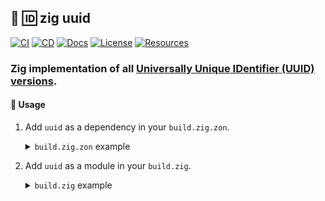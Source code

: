 ## :lizard: :id: **zig uuid**

[![CI][ci-shield]][ci-url]
[![CD][cd-shield]][cd-url]
[![Docs][docs-shield]][docs-url]
[![License][license-shield]][license-url]
[![Resources][resources-shield]][resources-url]

### Zig implementation of all [Universally Unique IDentifier (UUID) versions](https://www.ietf.org/archive/id/draft-peabody-dispatch-new-uuid-format-04.html).

#### :rocket: Usage

1. Add `uuid` as a dependency in your `build.zig.zon`.

    <details>

    <summary><code>build.zig.zon</code> example</summary>

    ```zig
    .{
        .name = "<name_of_your_program>",
        .version = "<version_of_your_program>",
        .dependencies = .{
            .uuid = .{
                .url = "https://github.com/tensorush/zig-uuid/archive/refs/tags/<git_tag>.tar.gz",
                .hash = "<package_hash>",
            },
        },
    }
    ```

    If unsure what to put for `<package_hash>`, set it to any value and Zig will provide the correct one in an error message.

    </details>

2. Add `uuid` as a module in your `build.zig`.

    <details>

    <summary><code>build.zig</code> example</summary>

    ```zig
    const uuid = b.dependency("uuid", .{});
    exe.addModule("uuid", uuid.module("uuid"));
    ```

    </details>

<!-- MARKDOWN LINKS -->

[ci-shield]: https://img.shields.io/github/actions/workflow/status/tensorush/zig-uuid/ci.yaml?branch=main&style=for-the-badge&logo=github&label=CI&labelColor=black
[ci-url]: https://github.com/tensorush/zig-uuid/blob/main/.github/workflows/ci.yaml
[cd-shield]: https://img.shields.io/github/actions/workflow/status/tensorush/zig-uuid/cd.yaml?branch=main&style=for-the-badge&logo=github&label=CI&labelColor=black
[cd-url]: https://github.com/tensorush/zig-uuid/blob/main/.github/workflows/cd.yaml
[docs-shield]: https://img.shields.io/badge/click-F6A516?style=for-the-badge&logo=zig&logoColor=F6A516&label=docs&labelColor=black
[docs-url]: https://tensorush.github.io/zig-uuid
[license-shield]: https://img.shields.io/github/license/tensorush/zig-uuid.svg?style=for-the-badge&labelColor=black
[license-url]: https://github.com/tensorush/zig-uuid/blob/main/LICENSE.md
[resources-shield]: https://img.shields.io/badge/click-F6A516?style=for-the-badge&logo=zig&logoColor=F6A516&label=resources&labelColor=black
[resources-url]: https://github.com/tensorush/Awesome-Languages-Learning#lizard-zig

